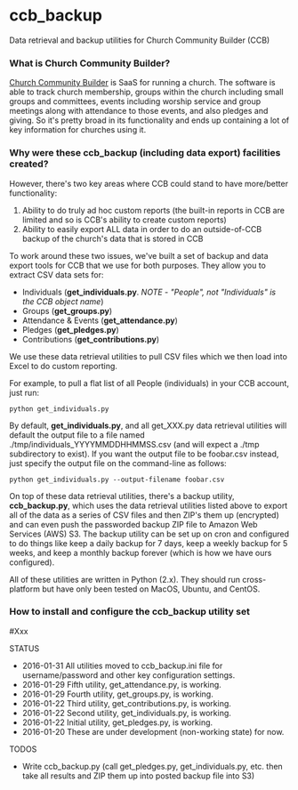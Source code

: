 # ccb_backup
Data retrieval and backup utilities for Church Community Builder (CCB)

### What is Church Community Builder?

[Church Community Builder](https://churchcommunitybuilder.com/) is SaaS for running a church.  The software is able to track church membership, groups within the church including small groups and committees, events including worship service and group meetings along with attendance to those events, and also pledges and giving.  So it's pretty broad in its functionality and ends up containing a lot of key information for churches using it.

### Why were these ccb_backup (including data export) facilities created?

However, there's two key areas where CCB could stand to have more/better functionality:

1. Ability to do truly ad hoc custom reports (the built-in reports in CCB are limited and so is CCB's ability to create custom reports)
2. Ability to easily export ALL data in order to do an outside-of-CCB backup of the church's data that is stored in CCB

To work around these two issues, we've built a set of backup and data export tools for CCB that we use for both purposes.  They allow you to extract CSV data sets for:
* Individuals (**get_individuals.py**. _NOTE - "People", not "Individuals" is the CCB object name_)
* Groups (**get_groups.py**)
* Attendance & Events (**get_attendance.py**)
* Pledges (**get_pledges.py**)
* Contributions (**get_contributions.py**)

We use these data retrieval utilities to pull CSV files which we then load into Excel to do custom reporting.

For example, to pull a flat list of all People (individuals) in your CCB account, just run:
```
python get_individuals.py
```

By default, **get_individuals.py**, and all get_XXX.py data retrieval utilities will default the output file to a file named ./tmp/individuals_YYYYMMDDHHMMSS.csv (and will expect a ./tmp subdirectory to exist).  If you want the output file to be foobar.csv instead, just specify the output file on the command-line as follows:
```
python get_individuals.py --output-filename foobar.csv
```

On top of these data retrieval utilities, there's a backup utility, **ccb_backup.py**, which uses the data retrieval utilities listed above to export all of the data as a series of CSV files and then ZIP's them up (encrypted) and can even push the passworded backup ZIP file to Amazon Web Services (AWS) S3.  The backup utility can be set up on cron and configured to do things like keep a daily backup for 7 days, keep a weekly backup for 5 weeks, and keep a monthly backup forever (which is how we have ours configured).

All of these utilities are written in Python (2.x). They should run cross-platform but have only been tested on MacOS, Ubuntu, and CentOS.

### How to install and configure the ccb_backup utility set

#Xxx

STATUS
- 2016-01-31 All utilities moved to ccb_backup.ini file for username/password and other key configuration settings.
- 2016-01-29 Fifth utility, get_attendance.py, is working.
- 2016-01-29 Fourth utility, get_groups.py, is working.
- 2016-01-22 Third utility, get_contributions.py, is working.
- 2016-01-22 Second utility, get_individuals.py, is working.
- 2016-01-22 Initial utility, get_pledges.py, is working.
- 2016-01-20 These are under development (non-working state) for now.

TODOS
- Write ccb_backup.py (call get_pledges.py, get_individuals.py, etc. then take all results and ZIP them up
  into posted backup file into S3)
